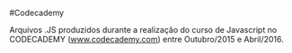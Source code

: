 #Codecademy

Arquivos .JS produzidos durante a realização do curso de Javascript
no CODECADEMY (www.codecademy.com) entre Outubro/2015 e Abril/2016.
